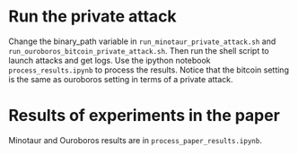 # Run the private attack
Change the binary_path variable in `run_minotaur_private_attack.sh` and `run_ouroboros_bitcoin_private_attack.sh`. Then run the shell script to launch attacks and get logs. Use the ipython notebook `process_results.ipynb` to process the results. Notice that the bitcoin setting is the same as ouroboros setting in terms of a private attack.

# Results of experiments in the paper
Minotaur and Ouroboros results are in  `process_paper_results.ipynb`.
